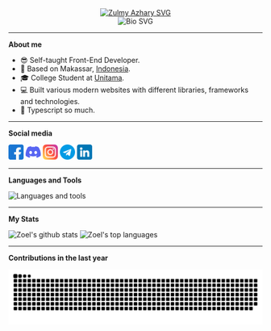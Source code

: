 <div align="center">
  <a href="https://zoel.vercel.app/" target="blank" rel="noreferrer">
    <img src="https://readme-typing-svg.demolab.com?font=Babylonica&size=96&duration=3000&pause=500&color=4338D9&center=true&vCenter=true&repeat=false&width=512&height=110&lines=Zulmy+Azhary" alt="Zulmy Azhary SVG" />
  </a>
</div>
<div align="center">
  <img src="https://readme-typing-svg.demolab.com?font=Cookie&size=40&pause=500&color=4338D9&center=true&vCenter=true&width=375&lines=Front+End+Developer;Web+Designer;College+Student" alt="Bio SVG" />
</div>

---

**About me**

- 😎 Self-taught Front-End Developer.
- 📌 Based on Makassar, [Indonesia](https://en.wikipedia.org/wiki/Indonesia).
- 🎓 College Student at [Unitama](https://unitama.ac.id).
- 💻 Built various modern websites with different libraries, frameworks and technologies.
- 💙 Typescript so much.

---

**Social media**

<div>
  <a target="blank" href="https://www.facebook.com/zulmyazhary"><img height="30" title="Facebook" src="/assets/facebook.png" alt="Facebook"/></a>
  <a target="blank" href="https://discord.com/users/1015875403627364362"><img height="30" title="Discord" src="/assets/discord.png" alt="Discord"/></a>
  <a target="blank" href="https://www.instagram.com/zulmyazhary_"><img height="30" title="Instagram" src="/assets/instagram.png" alt="Instagram"/></a>
  <a target="blank" href="https://t.me/ZulmyAzhary"><img height="30" title="Telegram" src="/assets/telegram.png" alt="Telegram"/></a>
  <a target="blank" href="https://www.linkedin.com/in/zulmy-azhary-7a0b04159"><img height="30" title="LinkedIn" src="/assets/linkedin.png" alt="LinkedIn"/></a>
</div>

---

**Languages and Tools**

<img src="https://skillicons.dev/icons?i=js,ts,react,vue,svelte,tailwind,styledcomponents,materialui,mongodb,nodejs,express,nextjs,firebase,figma,postman,solidjs,vite,vscode,bootstrap,mysql&theme=light&perline=25" alt="Languages and tools" />

---

**My Stats**

<picture>
  <source media="(prefers-color-scheme: dark)" srcset="https://github-readme-stats-zulmy-azhary.vercel.app/api?username=zulmy-azhary&theme=github_dark&border_color=30363D&show_icons=true&count_private=true">
  <source media="(prefers-color-scheme: light)" srcset="https://github-readme-stats-zulmy-azhary.vercel.app/api?username=zulmy-azhary&show_icons=true&count_private=true">
  <img src="https://github-readme-stats-zulmy-azhary.vercel.app/api?username=zulmy-azhary&show_icons=true&count_private=true" alt="Zoel's github stats" />
</picture>

<picture>
  <source media="(prefers-color-scheme: dark)" srcset="https://github-readme-stats-zulmy-azhary.vercel.app/api/top-langs/?username=zulmy-azhary&theme=github_dark&border_color=30363D&layout=compact&hide_progress=true&hide=php,scss,css,html">
  <source media="(prefers-color-scheme: light)" srcset="https://github-readme-stats-zulmy-azhary.vercel.app/api/top-langs/?username=zulmy-azhary&layout=compact&hide_progress=true&hide=php,scss,css,html">
  <img align="top" src="https://github-readme-stats-zulmy-azhary.vercel.app/api/top-langs/?username=zulmy-azhary&layout=compact&hide_progress=true&hide=php,scss,css,html" alt="Zoel's top languages" />
</picture>

---

**Contributions in the last year**

<picture>
  <source media="(prefers-color-scheme: dark)" srcset="https://raw.githubusercontent.com/zulmy-azhary/zulmy-azhary/output/github-contribution-grid-snake-dark.svg">
  <source media="(prefers-color-scheme: light)" srcset="https://raw.githubusercontent.com/zulmy-azhary/zulmy-azhary/output/github-contribution-grid-snake.svg">
  <img alt="github contribution grid snake animation" src="https://raw.githubusercontent.com/zulmy-azhary/zulmy-azhary/output/github-contribution-grid-snake.svg">
</picture>
